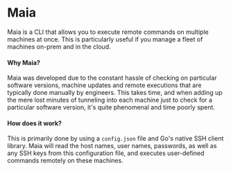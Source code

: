 # Maia

Maia is a CLI that allows you to execute remote commands on multiple machines at once. This is particularly useful if you manage a fleet of machines on-prem and in the cloud.

#### Why Maia?

Maia was developed due to the constant hassle of checking on particular software versions, machine updates and remote executions that are typically done manually by engineers. This takes time, and when adding up the mere lost minutes of tunneling into each machine just to check for a particular software version, it's quite phenomenal and time poorly spent.

#### How does it work?

This is primarily done by using a `config.json` file and Go's native SSH client library. Maia will read the host names, user names, passwords, as well as any SSH keys from this configuration file, and executes user-defined commands remotely on these machines.
